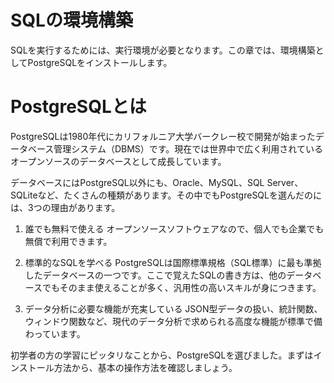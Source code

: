 # SQLの環境構築
SQLを実行するためには、実行環境が必要となります。この章では、環境構築としてPostgreSQLをインストールします。

# PostgreSQLとは
PostgreSQLは1980年代にカリフォルニア大学バークレー校で開発が始まったデータベース管理システム（DBMS）です。現在では世界中で広く利用されているオープンソースのデータベースとして成長しています。

データベースにはPostgreSQL以外にも、Oracle、MySQL、SQL Server、SQLiteなど、たくさんの種類があります。その中でもPostgreSQLを選んだのには、3つの理由があります。

1. 誰でも無料で使える
オープンソースソフトウェアなので、個人でも企業でも無償で利用できます。

2. 標準的なSQLを学べる
PostgreSQLは国際標準規格（SQL標準）に最も準拠したデータベースの一つです。ここで覚えたSQLの書き方は、他のデータベースでもそのまま使えることが多く、汎用性の高いスキルが身につきます。

3. データ分析に必要な機能が充実している
JSON型データの扱い、統計関数、ウィンドウ関数など、現代のデータ分析で求められる高度な機能が標準で備わっています。

初学者の方の学習にピッタリなことから、PostgreSQLを選びました。まずはインストール方法から、基本の操作方法を確認しましょう。